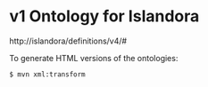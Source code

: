 # v1 Ontology for Islandora

http://islandora/definitions/v4/#

To generate HTML versions of the ontologies:

```sh
$ mvn xml:transform
```

